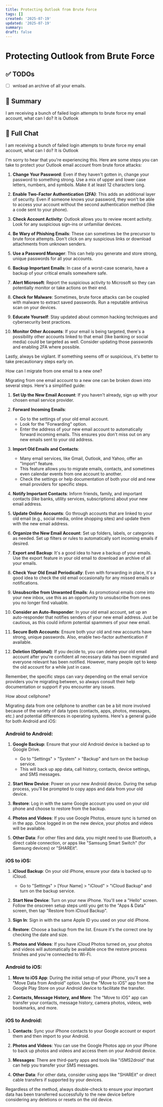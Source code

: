 ```yaml
---
title: Protecting Outlook from Brute Force
tags: []
created: '2025-07-19'
updated: '2025-07-19'
summary:
draft: false
---
```


# Protecting Outlook from Brute Force

## ✅ TODOs
- [ ] wnload an archive of all your emails.

## 📌 Summary
I am receiving a bunch of failed login attempts to brute force my email account, what can I do? It is Outlook

## 🧠 Full Chat


I am receiving a bunch of failed login attempts to brute force my email account, what can I do? It is Outlook

I'm sorry to hear that you're experiencing this. Here are some steps you can take to protect your Outlook email account from brute force attacks:

1. **Change Your Password**: Even if they haven't gotten in, change your password to something strong. Use a mix of upper and lower case letters, numbers, and symbols. Make it at least 12 characters long.

2. **Enable Two-Factor Authentication (2FA)**: This adds an additional layer of security. Even if someone knows your password, they won't be able to access your account without the second authentication method (like a code sent to your phone).

3. **Check Account Activity**: Outlook allows you to review recent activity. Look for any suspicious sign-ins or unfamiliar devices.

4. **Be Wary of Phishing Emails**: These can sometimes be the precursor to brute force attempts. Don't click on any suspicious links or download attachments from unknown senders.

5. **Use a Password Manager**: This can help you generate and store strong, unique passwords for all your accounts.

6. **Backup Important Emails**: In case of a worst-case scenario, have a backup of your critical emails somewhere safe.

7. **Alert Microsoft**: Report the suspicious activity to Microsoft so they can potentially monitor or take actions on their end.

8. **Check for Malware**: Sometimes, brute force attacks can be coupled with malware to extract saved passwords. Run a reputable antivirus scan on your devices.

9. **Educate Yourself**: Stay updated about common hacking techniques and cybersecurity best practices.

10. **Monitor Other Accounts**: If your email is being targeted, there's a possibility other accounts linked to that email (like banking or social media) could be targeted as well. Consider updating those passwords and enabling 2FA where possible.

Lastly, always be vigilant. If something seems off or suspicious, it's better to take precautionary steps early on.

How can I migrate from one email to a new one?

Migrating from one email account to a new one can be broken down into several steps. Here's a simplified guide:

1. **Set Up the New Email Account**: If you haven't already, sign up with your chosen email service provider.

2. **Forward Incoming Emails**:
   - Go to the settings of your old email account.
   - Look for the "Forwarding" option.
   - Enter the address of your new email account to automatically forward incoming emails. This ensures you don't miss out on any new emails sent to your old address.

3. **Import Old Emails and Contacts**:
   - Many email services, like Gmail, Outlook, and Yahoo, offer an "Import" feature.
   - This feature allows you to migrate emails, contacts, and sometimes even calendar events from one account to another.
   - Check the settings or help documentation of both your old and new email providers for specific steps.

4. **Notify Important Contacts**: Inform friends, family, and important contacts (like banks, utility services, subscriptions) about your new email address. 

5. **Update Online Accounts**: Go through accounts that are linked to your old email (e.g., social media, online shopping sites) and update them with the new email address.

6. **Organize the New Email Account**: Set up folders, labels, or categories as needed. Set up filters or rules to automatically sort incoming emails if desired.

7. **Export and Backup**: It's a good idea to have a backup of your emails. Use the export feature in your old email to download an archive of all your emails.

8. **Check Your Old Email Periodically**: Even with forwarding in place, it's a good idea to check the old email occasionally for any missed emails or notifications.

9. **Unsubscribe from Unwanted Emails**: As promotional emails come into your new inbox, use this as an opportunity to unsubscribe from ones you no longer find valuable.

10. **Consider an Auto-Responder**: In your old email account, set up an auto-responder that notifies senders of your new email address. Just be cautious, as this could inform potential spammers of your new email.

11. **Secure Both Accounts**: Ensure both your old and new accounts have strong, unique passwords. Also, enable two-factor authentication if available.

12. **Deletion (Optional)**: If you decide to, you can delete your old email account after you're confident all necessary data has been migrated and everyone relevant has been notified. However, many people opt to keep the old account for a while just in case.

Remember, the specific steps can vary depending on the email service providers you're migrating between, so always consult their help documentation or support if you encounter any issues.

How about cellphone?

Migrating data from one cellphone to another can be a bit more involved because of the variety of data types (contacts, apps, photos, messages, etc.) and potential differences in operating systems. Here's a general guide for both Android and iOS:

### Android to Android:

1. **Google Backup**: Ensure that your old Android device is backed up to Google Drive. 
    - Go to "Settings" > "System" > "Backup" and turn on the backup service.
    - This will back up app data, call history, contacts, device settings, and SMS messages.

2. **Start New Device**: Power on your new Android device. During the setup process, you'll be prompted to copy apps and data from your old device.
  
3. **Restore**: Log in with the same Google account you used on your old phone and choose to restore from the backup.

4. **Photos and Videos**: If you use Google Photos, ensure sync is turned on in the app. Once logged in on the new device, your photos and videos will be available.

5. **Other Data**: For other files and data, you might need to use Bluetooth, a direct cable connection, or apps like "Samsung Smart Switch" (for Samsung devices) or "SHAREit".

### iOS to iOS:

1. **iCloud Backup**: On your old iPhone, ensure your data is backed up to iCloud.
    - Go to "Settings" > [Your Name] > "iCloud" > "iCloud Backup" and turn on the backup service.
  
2. **Start New Device**: Turn on your new iPhone. You'll see a "Hello" screen. Follow the onscreen setup steps until you get to the "Apps & Data" screen, then tap "Restore from iCloud Backup".

3. **Sign In**: Sign in with the same Apple ID you used on your old iPhone.

4. **Restore**: Choose a backup from the list. Ensure it's the correct one by checking the date and size.

5. **Photos and Videos**: If you have iCloud Photos turned on, your photos and videos will automatically be available once the restore process finishes and you're connected to Wi-Fi.

### Android to iOS:

1. **Move to iOS App**: During the initial setup of your iPhone, you'll see a "Move Data from Android" option. Use the "Move to iOS" app from the Google Play Store on your Android device to facilitate the transfer.

2. **Contacts, Message History, and More**: The "Move to iOS" app can transfer your contacts, message history, camera photos, videos, web bookmarks, and more.

### iOS to Android:

1. **Contacts**: Sync your iPhone contacts to your Google account or export them and then import to your Android.

2. **Photos and Videos**: You can use the Google Photos app on your iPhone to back up photos and videos and access them on your Android device.

3. **Messages**: There are third-party apps and tools like "iSMS2droid" that can help you transfer your SMS messages.

4. **Other Data**: For other data, consider using apps like "SHAREit" or direct cable transfers if supported by your devices.

Regardless of the method, always double-check to ensure your important data has been transferred successfully to the new device before considering any deletions or resets on the old device.